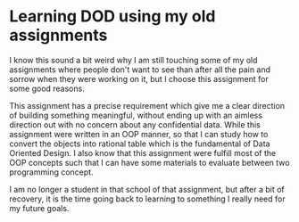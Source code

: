 # Learning DOD using my old assignments

I know this sound a bit weird why I am still touching some of my old assignments where people don't want to see than after all the pain and sorrow when they were working on it, but I choose this assignment for some good reasons.

This assignment has a precise requirement which give me a clear direction of building something meaningful, without ending up with an aimless direction out with no concern about any confidential data. While this assignment were written in an OOP manner, so that I can study how to convert the objects into rational table which is the fundamental of Data Oriented Design. I also know that this assignment were fulfill most of the OOP concepts such that I can have some materials to evaluate between two programming concept.

I am no longer a student in that school of that assignment, but after a bit of recovery, it is the time going back to learning to something I really need for my future goals.